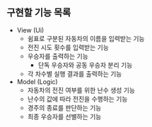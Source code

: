 ## 구현할 기능 목록

- View (Ui)
  - 쉼표로 구분된 자동차의 이름을 입력받는 기능
  - 전진 시도 횟수를 입력받는 기능
  - 우승자를 출력하는 기능
    - 단독 우승자와 공동 우승자 분리 기능
  - 각 차수별 실행 결과를 출력하는 기능
- Model (Logic)
  - 자동차의 전진 여부를 위한 난수 생성 기능
  - 난수의 값에 따라 전진을 수행하는 기능
  - 경주의 종료를 판단하는 기능
  - 최종 우승자를 선별하는 기능